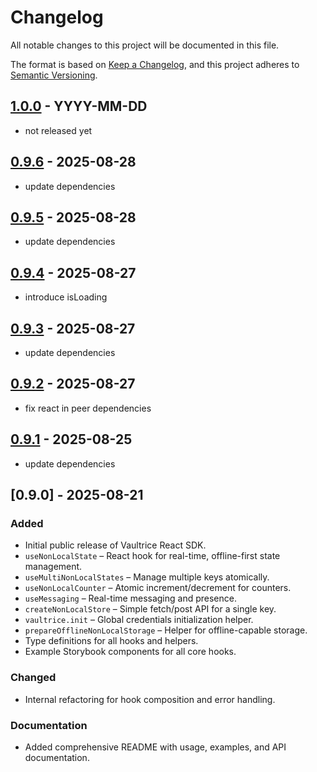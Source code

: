 # Changelog

All notable changes to this project will be documented in this file.

The format is based on [Keep a Changelog](https://keepachangelog.com/en/1.0.0/),
and this project adheres to [Semantic Versioning](https://semver.org/spec/v2.0.0.html).

## [1.0.0](https://github.com/vaultrice/react/compare/v0.9.0...v1.0.0) - YYYY-MM-DD

- not released yet

## [0.9.6](https://github.com/vaultrice/react/compare/v0.9.5...v0.9.6) - 2025-08-28

- update dependencies

## [0.9.5](https://github.com/vaultrice/react/compare/v0.9.4...v0.9.5) - 2025-08-28

- update dependencies

## [0.9.4](https://github.com/vaultrice/react/compare/v0.9.3...v0.9.4) - 2025-08-27

- introduce isLoading

## [0.9.3](https://github.com/vaultrice/react/compare/v0.9.2...v0.9.3) - 2025-08-27

- update dependencies

## [0.9.2](https://github.com/vaultrice/react/compare/v0.9.1...v0.9.2) - 2025-08-27

- fix react in peer dependencies

## [0.9.1](https://github.com/vaultrice/react/compare/v0.9.0...v0.9.1) - 2025-08-25

- update dependencies

## [0.9.0] - 2025-08-21

### Added
- Initial public release of Vaultrice React SDK.
- `useNonLocalState` – React hook for real-time, offline-first state management.
- `useMultiNonLocalStates` – Manage multiple keys atomically.
- `useNonLocalCounter` – Atomic increment/decrement for counters.
- `useMessaging` – Real-time messaging and presence.
- `createNonLocalStore` – Simple fetch/post API for a single key.
- `vaultrice.init` – Global credentials initialization helper.
- `prepareOfflineNonLocalStorage` – Helper for offline-capable storage.
- Type definitions for all hooks and helpers.
- Example Storybook components for all core hooks.

### Changed
- Internal refactoring for hook composition and error handling.

### Documentation
- Added comprehensive README with usage, examples, and API documentation.

